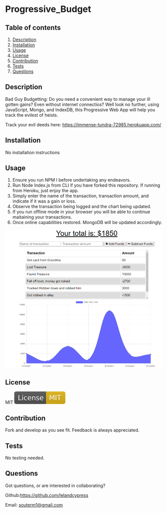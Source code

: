 # Progressive_Budget

## Table of contents

1. [Description](#Description)
2. [Installation](#Instructions)
3. [Usage](#Usage)
4. [License](#License)
5. [Contribution](#Contribution)
6. [Tests](#Tests)
7. [Questions](#Questions)

## Description

Bad Guy Budgetting: Do you need a convenient way to manage your ill gotten gains? Even without internet connectios? Well look no further, using JavaScript, Mongo, and IndexDB, this Progressive Web App will help you track the evilest of heists.

Track your evil deeds here: https://immense-tundra-72985.herokuapp.com/

## Installation

No installation instructions

## Usage

1. Ensure you run NPM I before undertaking any endeavors.
2. Run Node Index.js from CLI if you have forked this repository. If running from Heroku, just enjoy the app.
3. Simply enter the name of the transaction, transaction amount, and indicate if it was a gain or loss.
4. Observe the transaction being logged and the chart being updated.
5. If you run offline mode in your browser you will be able to continue maitaining your transactions.
6. Once online capabilities restored. MongoDB will be updated accordingly.

![WebApp](./public/readme_pics/webapp.PNG)

## License

MIT ![MIT](./public/readme_pics/MIT.svg)

## Contribution

Fork and develop as you see fit. Feedback is always appreciated.

## Tests

No testing needed.

## Questions

Got questions, or are interested in collaborating?

Github:https://github.com/lelandcypress

Email: souterm1@gmail.com
